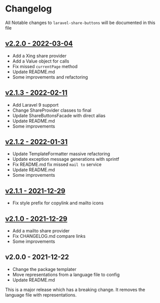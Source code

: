 # Changelog

All Notable changes to `laravel-share-buttons` will be documented in this file

## [v2.2.0 - 2022-03-04](https://github.com/kudashevs/laravel-share-buttons/compare/v2.1.3...v2.2.0)

- Add a Xing share provider
- Add a Value object for calls
- Fix missed `currentPage` method
- Update README.md
- Some improvements and refactoring

## [v2.1.3 - 2022-02-11](https://github.com/kudashevs/laravel-share-buttons/compare/v2.1.2...v2.1.3)

- Add Laravel 9 support
- Change ShareProvider classes to final 
- Update ShareButtonsFacade with direct alias
- Update README.md
- Some improvements

## [v2.1.2 - 2022-01-31](https://github.com/kudashevs/laravel-share-buttons/compare/v2.1.1...v2.1.2)

- Update TemplateFormatter massive refactoring
- Update exception message generations with sprintf
- Fix README.md fix missed `mail to` service
- Update README.md
- Some improvements

## [v2.1.1 - 2021-12-29](https://github.com/kudashevs/laravel-share-buttons/compare/v2.1.0...v2.1.1)

- Fix style prefix for copylink and mailto icons

## [v2.1.0 - 2021-12-29](https://github.com/kudashevs/laravel-share-buttons/compare/v2.0.0...v2.1.0)

- Add a mailto share provider
- Fix CHANGELOG.md compare links
- Some improvements

## v2.0.0 - 2021-12-22

- Change the package templater
- Move representations from a language file to config
- Update README.md

This is a major release which has a breaking change. It removes the language file with representations.
